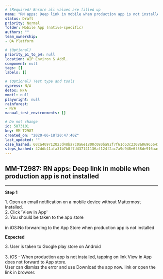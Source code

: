 ```yaml
---
# (Required) Ensure all values are filled up
name: "RN apps: Deep link in mobile when production app is not installed"
status: Draft
priority: Normal
folder: Mobile App (native-specific)
authors: ""
team_ownership: 
- QA Platform

# (Optional)
priority_p1_to_p4: null
location: WIP Environ & Addl.
component: null
tags: []
labels: []

# (Optional) Test type and tools
cypress: N/A
detox: N/A
mmctl: null
playwright: null
rainforest: 
- N/A
manual_test_environments: []

# Do not change
id: 5873101
key: MM-T2987
created_on: "2020-06-18T20:47:40Z"
last_updated: ""
case_hashed: 60ca409712023d48ba7c0a6e1800c080ba92f7f61c63c2308a069656411f2531121e13285ca40ed275e941e76aa99b26
steps_hashed: 42ddb41afa31b7b0f7d437141136af124f2ac7a9d948e6f58de916aa4586cdf0ea5f84f2fba80c92228090e3584550dd
---
```


<!-- (Auto-generated) Based on frontmatter's "key" and "name" -->

## MM-T2987: RN apps: Deep link in mobile when production app is not installed

---

**Step 1**

1\. Open an email notification on a mobile device without Mattermost installed.\
2\. Click 'View in App'\
3\. You should be taken to the app store\
\
in iOS:No forwarding to the App Store when production app is not installed

**Expected**

3\. User is taken to Google play store on Android\
\
3\. iOS - When production app is not installed, tapping on link View in App does not forward to App store.\
User can dismiss the error and use Download the app now. link or open the link in browser.
